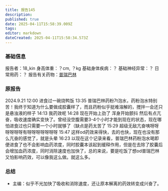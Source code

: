 ```yaml
---
title: 报告145
description: 
published: true
date: 2025-04-11T15:58:39.009Z
tags: 
editor: markdown
dateCreated: 2025-04-11T15:58:34.573Z
---
```


### 基础信息
报告者：18_kin
身高体重：？cm, ？kg
基础身体疾病：？
基础神经异常：？
日常用药：？
报告有关药物：[普瑞巴林](/drug/PR80)

### 原报告
2024.9.21
12:00 进食过一碗烧鸭饭
13:35 普瑞巴林药粉7t泡水，药粉泡水特别苦！我终于知道为什么要做成胶囊样了，而且药粉似乎挺难溶解的，搅拌一会还只是悬浊液的样子
14:13 我药效呢
14:28 现在开始上劲了 浑身开始颤抖 然后有点亢奋，吸收速度确实变快了。曾经没空腹需要3-4个小时才能到现在的状态，现在哪怕进食过也只需要一个小时就够了（缺点是药太苦了
15:29 超级无敌亢奋咦呀呀呀呀呀呀有呀呀呀呀呀呀呀
15:47 这样od药效来得快，去的也快，现在也没有那么亢奋的感觉了，就是头晕
16:23 以现在这个记录来看，普瑞巴林药粉泡水喝即便进食了也不会影响血药浓度，同时胶囊本该起到缓释作用，但是在去除了胶囊后会增加血药浓度，同时消除速度也加快了，总的来说，要是吃饭了想od普瑞巴林又怕影响药效，可以像我这么做。就这么多。

### 总结
- 主编：似乎不光加快了吸收和消除速度，还让原本解离的药效转变成兴奋了。